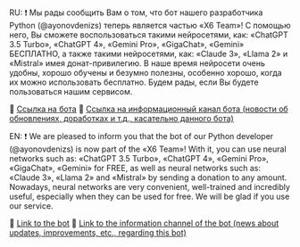 RU: 
❗️ Мы рады сообщить Вам о том, что бот нашего разработчика Python (@ayonovdenizs) теперь является частью «X6 Team»! С помощью него, Вы сможете воспользоваться такими нейросетями, как: «ChatGPT 3.5 Turbo», «ChatGPT 4», «Gemini Pro», «GigaChat», «Gemini» БЕСПЛАТНО, а также такими нейросетями, как: «Claude 3», «Llama 2» и «Mistral» имея донат-привилегию. В наше время нейросети очень удобны, хорошо обучены и безумно полезны, особенно хорошо, когда их можно использовать бесплатно. Будем рады, если Вы будете пользоваться нашим сервисом.

🤖 [Ссылка на бота](https://t.me/repostermodsapk_bot)
📰 [Ссылка на информационный канал бота (новости об обновлениях, доработках и т.д., касательно данного бота)](https://t.me/chatgptbotbyayonovdenizs)

EN:
❗️ We are pleased to inform you that the bot of our Python developer (@ayonovdenizs) is now part of the «X6 Team»! With it, you can use neural networks such as: «ChatGPT 3.5 Turbo», «ChatGPT 4», «Gemini Pro», «GigaChat», «Gemini» for FREE, as well as neural networks such as: «Claude 3», «Llama 2» and «Mistral» by sending a donation to any amount. Nowadays, neural networks are very convenient, well-trained and incredibly useful, especially when they can be used for free. We will be glad if you use our service.

🤖 [Link to the bot](https://t.me/repostermodsapk_bot)
📰 [Link to the information channel of the bot (news about updates, improvements, etc., regarding this bot) ](https://t.me/chatgptbotbyayonovdenizs)